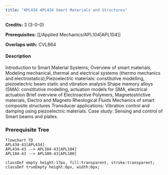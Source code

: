 ```yaml
---
title: "APL434 APL434 Smart Materials and Structures"
---
```

**Credits:** 3 (3-0-0)

**Prerequisites:** [[/Applied Mechanics/APL104|APL104]]

**Overlaps with:** CVL864

#### Description
Introduction to Smart Material Systems; Overview of smart materials, Modeling mechanical, thermal and electrical systems (thermo mechanics and electrostatics);Piezoelectric materials: constitutive modelling, piezoelectric beam static and vibration analysis Shape memory alloys (SMA): constitutive modelling, actuation models for SMA, electrical actuation Brief overview of Electroactive Polymers, Magnetostrictive materials, Electro and Magneto Rheological Fluids Mechanics of smart composite structures Transducer applications: Vibration control and damping using piezoelectric materials. Case study: Sensing and control of Smart beams and plates.

### Prerequisite Tree

```mermaid
flowchart TD
APL434-43[APL434]
APL434-43 --> APL104-43[APL104]
APL104-43 --> APL100-43[APL100]

classDef empty height:17px, fill:transparent, stroke:transparent;
classDef trueEmpty height:0px, width:0px;
```